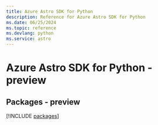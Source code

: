 ```yaml
---
title: Azure Astro SDK for Python
description: Reference for Azure Astro SDK for Python
ms.date: 06/25/2024
ms.topic: reference
ms.devlang: python
ms.service: astro
---
```

# Azure Astro SDK for Python - preview
## Packages - preview
[!INCLUDE [packages](astro-index.md)]